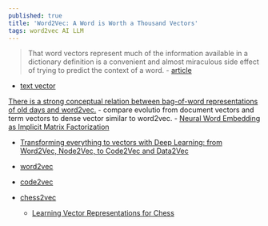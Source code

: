 ```yaml
---
published: true
title: 'Word2Vec: A Word is Worth a Thousand Vectors'
tags: word2vec AI LLM
---
```

> That word vectors represent much of the information available in a dictionary definition is a convenient and almost miraculous side effect of trying to predict the context of a word. - [article](https://multithreaded.stitchfix.com/blog/2015/03/11/word-is-worth-a-thousand-vectors/)

- [text vector](https://www.youtube.com/shorts/FJtFZwbvkI4)

[There is a strong conceptual relation between bag-of-word representations of old days and word2vec.](https://news.ycombinator.com/item?id=40073698) - compare evolutio from document vectors and term vectors to dense vector similar to word2vec.
	- [Neural Word Embedding as Implicit Matrix Factorization](https://proceedings.neurips.cc/paper_files/paper/2014/file/feab05aa91085b7a8012516bc3533958-Paper.pdf)

- [Transforming everything to vectors with Deep Learning: from Word2Vec, Node2Vec, to Code2Vec and Data2Vec](https://tungmphung.com/transforming-everything-to-vectors-with-deep-learning-from-word2vec-node2vec-to-code2vec-and-data2vec/)

- [word2vec](https://code.google.com/archive/p/word2vec/)

- [code2vec](https://code2vec.org/)

- [chess2vec](https://news.ycombinator.com/item?id=20711585)
	- [Learning Vector Representations for Chess](http://www.berkkapicioglu.com/wp-content/uploads/2018/11/chess2vec_nips_2018_short.pdf)
